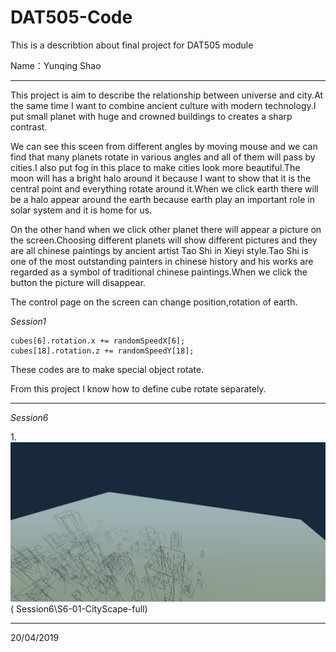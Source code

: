 # DAT505-Code
This is a describtion about final project for DAT505 module

Name：Yunqing Shao

----------
This project is aim to describe the relationship between universe and city.At the same time I want to combine ancient culture with modern technology.I put small planet with huge and crowned buildings to creates a sharp contrast.

We can see this sceen from different angles by moving mouse and we can find that many planets rotate in various angles and all of them will pass by cities.I also put fog in this place to make cities look more beautiful.The moon will has a bright halo around it because I want to show that it is the central point and everything rotate around it.When we click earth there will be a halo appear around the earth because earth play an important role in solar system and it is home for us.

On the other hand when we click other planet there will appear a picture on the screen.Choosing different planets
will show different pictures and they are all chinese paintings by ancient artist Tao Shi in Xieyi style.Tao Shi is one of the most outstanding painters in chinese history and his works are regarded as a symbol of traditional chinese paintings.When we click the button the picture will disappear.

The control page on the screen can change position,rotation of earth.

*Session1*


```
cubes[6].rotation.x += randomSpeedX[6];
cubes[18].rotation.z += randomSpeedY[18];
```
These codes are to make special object rotate.

From this project I know how to define cube rotate separately.

--------

*Session6*

1.![Image text](https://raw.githubusercontent.com/balawahu/DAT505-Code/master/Pictures/9.PNG)
( Session6\S6-01-CityScape-full)



----------

20/04/2019
